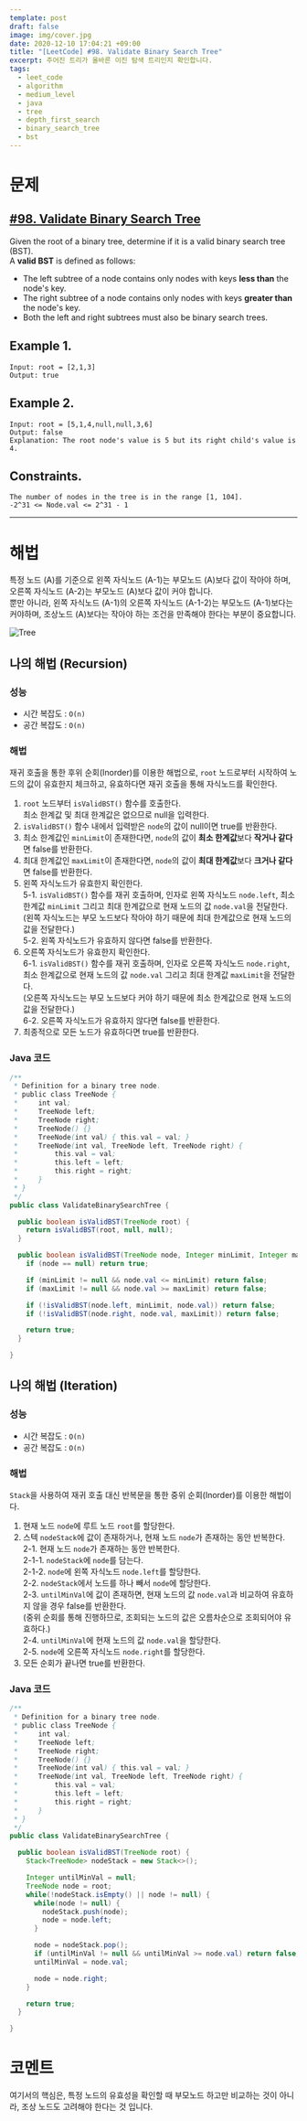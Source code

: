 ```yaml
---
template: post
draft: false
image: img/cover.jpg
date: 2020-12-10 17:04:21 +09:00
title: "[LeetCode] #98. Validate Binary Search Tree"
excerpt: 주어진 트리가 올바른 이진 탐색 트리인지 확인합니다.
tags:
  - leet_code
  - algorithm
  - medium_level
  - java
  - tree
  - depth_first_search
  - binary_search_tree
  - bst
---
```


# 문제
## [#98. Validate Binary Search Tree](https://leetcode.com/problems/validate-binary-search-tree)
Given the root of a binary tree, determine if it is a valid binary search tree (BST).  
A **valid BST** is defined as follows:
* The left subtree of a node contains only nodes with keys **less than** the node's key.
* The right subtree of a node contains only nodes with keys **greater than** the node's key.
* Both the left and right subtrees must also be binary search trees.

## Example 1.
```
Input: root = [2,1,3]
Output: true
```

## Example 2.
```
Input: root = [5,1,4,null,null,3,6]
Output: false
Explanation: The root node's value is 5 but its right child's value is 4.
```

## Constraints.
```
The number of nodes in the tree is in the range [1, 104].
-2^31 <= Node.val <= 2^31 - 1
```

---

# 해법
특정 노드 (A)를 기준으로 왼쪽 자식노드 (A-1)는 부모노드 (A)보다 값이 작아야 하며, 오른쪽 자식노드 (A-2)는 부모노드 (A)보다 값이 커야 합니다.  
뿐만 아니라, 왼쪽 자식노드 (A-1)의 오른쪽 자식노드 (A-1-2)는 부모노드 (A-1)보다는 커야하며,
조상노드 (A)보다는 작아야 하는 조건을 만족해야 한다는 부분이 중요합니다.

![Tree](img/tree.png)

## 나의 해법 (Recursion)
### 성능
- 시간 복잡도 : `O(n)`
- 공간 복잡도 : `O(n)`

### 해법
재귀 호출을 통한 후위 순회(Inorder)를 이용한 해법으로, `root` 노드로부터 시작하여 노드의 값이 유효한지 체크하고, 유효하다면 재귀 호출을 통해 자식노드를 확인한다.
1. `root` 노드부터 `isValidBST()` 함수를 호출한다.  
   최소 한계값 및 최대 한계값은 없으므로 null을 입력한다.
2. `isValidBST()` 함수 내에서 입력받은 `node`의 값이 null이면 true를 반환한다.
3. 최소 한계값인 `minLimit`이 존재한다면, `node`의 값이 **최소 한계값**보다 **작거나 같다**면 false를 반환한다.
4. 최대 한계값인 `maxLimit`이 존재한다면, `node`의 값이 **최대 한계값**보다 **크거나 같다**면 false를 반환한다. 
5. 왼쪽 자식노드가 유효한지 확인한다.  
5-1. `isValidBST()` 함수를 재귀 호출하며, 인자로 왼쪽 자식노드 `node.left`, 최소 한계값 `minLimit` 그리고 최대 한계값으로 현재 노드의 값 `node.val`을 전달한다.  
     (왼쪽 자식노드는 부모 노드보다 작아야 하기 때문에 최대 한계값으로 현재 노드의 값을 전달한다.)  
5-2. 왼쪽 자식노드가 유효하지 않다면 false를 반환한다.
6. 오른쪽 자식노드가 유효한지 확인한다.  
6-1. `isValidBST()` 함수를 재귀 호출하며, 인자로 오른쪽 자식노드 `node.right`, 최소 한계값으로 현재 노드의 값 `node.val` 그리고 최대 한계값 `maxLimit`을 전달한다.  
     (오른쪽 자식노드는 부모 노드보다 커야 하기 때문에 최소 한계값으로 현재 노드의 값을 전달한다.)  
6-2. 오른쪽 자식노드가 유효하지 않다면 false를 반환한다.
7. 최종적으로 모든 노드가 유효하다면 true를 반환한다.

### Java 코드
```java
/**
 * Definition for a binary tree node.
 * public class TreeNode {
 *     int val;
 *     TreeNode left;
 *     TreeNode right;
 *     TreeNode() {}
 *     TreeNode(int val) { this.val = val; }
 *     TreeNode(int val, TreeNode left, TreeNode right) {
 *         this.val = val;
 *         this.left = left;
 *         this.right = right;
 *     }
 * }
 */
public class ValidateBinarySearchTree {

  public boolean isValidBST(TreeNode root) {
    return isValidBST(root, null, null);
  }

  public boolean isValidBST(TreeNode node, Integer minLimit, Integer maxLimit) {
    if (node == null) return true;

    if (minLimit != null && node.val <= minLimit) return false;
    if (maxLimit != null && node.val >= maxLimit) return false;

    if (!isValidBST(node.left, minLimit, node.val)) return false;
    if (!isValidBST(node.right, node.val, maxLimit)) return false;

    return true;
  }

}
```

## 나의 해법 (Iteration)
### 성능
- 시간 복잡도 : `O(n)`
- 공간 복잡도 : `O(n)`

### 해법
`Stack`을 사용하여 재귀 호출 대신 반복문을 통한 중위 순회(Inorder)를 이용한 해법이다.
1. 현재 노드 `node`에 루트 노드 `root`를 할당한다.
2. 스텍 `nodeStack`에 값이 존재하거나, 현재 노드 `node`가 존재하는 동안 반복한다.  
2-1. 현재 노드 `node`가 존재하는 동안 반복한다.  
2-1-1. `nodeStack`에 `node`를 담는다.  
2-1-2. `node`에 왼쪽 자식노드 `node.left`를 할당한다.  
2-2. `nodeStack`에서 노드를 하나 빼서 `node`에 할당한다.  
2-3. `untilMinVal`에 값이 존재하면, 현재 노드의 값 `node.val`과 비교하여 유효하지 않을 경우 false를 반환한다.  
     (중위 순회를 통해 진행하므로, 조회되는 노드의 값은 오름차순으로 조회되어야 유효하다.)  
2-4. `untilMinVal`에 현재 노드의 값 `node.val`을 할당한다.  
2-5. `node`에 오른쪽 자식노드 `node.right`를 할당한다.  
3. 모든 순회가 끝나면 true를 반환한다.

### Java 코드
```java
/**
 * Definition for a binary tree node.
 * public class TreeNode {
 *     int val;
 *     TreeNode left;
 *     TreeNode right;
 *     TreeNode() {}
 *     TreeNode(int val) { this.val = val; }
 *     TreeNode(int val, TreeNode left, TreeNode right) {
 *         this.val = val;
 *         this.left = left;
 *         this.right = right;
 *     }
 * }
 */
public class ValidateBinarySearchTree {

  public boolean isValidBST(TreeNode root) {
    Stack<TreeNode> nodeStack = new Stack<>();

    Integer untilMinVal = null;
    TreeNode node = root;
    while(!nodeStack.isEmpty() || node != null) {
      while(node != null) {
        nodeStack.push(node);
        node = node.left;
      }

      node = nodeStack.pop();
      if (untilMinVal != null && untilMinVal >= node.val) return false;
      untilMinVal = node.val;

      node = node.right;
    }

    return true;
  }

}
```

# 코멘트
여기서의 핵심은, 특정 노드의 유효성을 확인할 때 부모노드 하고만 비교하는 것이 아니라, 조상 노드도 고려해야 한다는 것 입니다.
